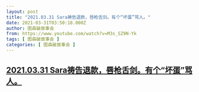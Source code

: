 ```yaml
---
layout: post
title: "2021.03.31 Sara祷告退款，唇枪舌剑。有个“坏蛋”骂人。"
date: 2021-03-31T03:50:18.000Z
author: 图森破故事会
from: https://www.youtube.com/watch?v=M3s_SZ9N-Yk
tags: [ 图森破故事会 ]
categories: [ 图森破故事会 ]
---
```

<!--1617162618000-->
[2021.03.31 Sara祷告退款，唇枪舌剑。有个“坏蛋”骂人。](https://www.youtube.com/watch?v=M3s_SZ9N-Yk)
------

<div>

</div>
